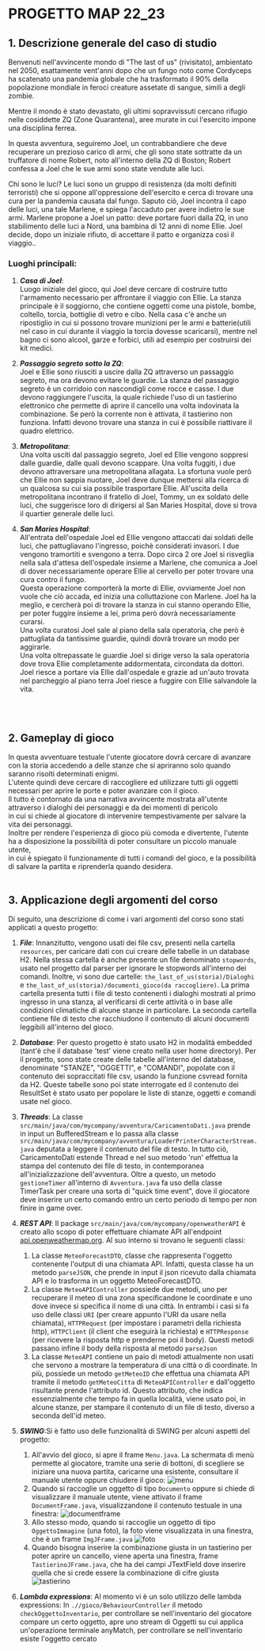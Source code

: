 # PROGETTO MAP 22_23
## 1. **Descrizione generale del caso di studio**

Benvenuti nell'avvincente mondo di "The last of us" (rivisitato), ambientato nel 2050, esattamente vent'anni dopo che un fungo noto come Cordyceps ha scatenato una pandemia globale che ha trasformato il 90% della popolazione mondiale in feroci creature assetate di sangue, simili a degli zombie. 

Mentre il mondo è stato devastato, gli ultimi sopravvissuti cercano rifugio nelle cosiddette ZQ (Zone Quarantena), aree murate in cui l'esercito impone una disciplina ferrea. 

In questa avventura, seguiremo Joel, un contrabbandiere che deve recuperare un prezioso carico di armi, che gli sono state sottratte da un truffatore di nome Robert, noto all'interno della ZQ di Boston;
Robert confessa a Joel che le sue armi sono state vendute alle luci. 

Chi sono le luci? Le luci sono un gruppo di resistenza
(da molti definiti terroristi) che si oppone all'oppressione dell'esercito e cerca di trovare una cura per la pandemia causata dal fungo. Saputo ciò, Joel
incontra il capo delle luci, una tale Marlene, e spiega l'accaduto per avere indietro le sue armi. Marlene propone a Joel un patto: deve portare fuori dalla ZQ,
in uno stabilimento delle luci a Nord, una bambina di 12 anni di nome Ellie. Joel decide, dopo un iniziale rifiuto, di accettare il patto e organizza così il viaggio..


### **Luoghi principali**:

1. ***Casa di Joel***: <br>Luogo iniziale del gioco, qui Joel deve cercare di costruire tutto l'armamento necessario per affrontare il viaggio con Ellie. 
La stanza principale è il soggiorno, che contiene oggetti come una pistole, bombe, coltello, torcia, bottiglie di vetro e cibo. Nella casa c'è anche un ripostiglio in cui si possono trovare munizioni per le armi e batterie(utili nel caso in cui durante il viaggio la torcia dovesse scaricarsi), mentre nel bagno ci sono alcool, garze e forbici, utili ad esempio per costruirsi dei kit medici.

2. ***Passaggio segreto sotto la ZQ***: <br>Joel e Ellie sono riusciti a uscire dalla ZQ attraverso un passaggio segreto, ma ora devono evitare le guardie. 
La stanza del passaggio segreto è un corridoio con nascondigli come rocce e casse. 
I due devono raggiungere l'uscita, la quale richiede l'uso di un tastierino elettronico che permette di aprire il cancello una volta indovinata la combinazione. 
Se però la corrente non è attivata, il tastierino non funziona. Infatti devono trovare una stanza in cui è possibile riattivare il quadro elettrico.

3. ***Metropolitana***: <br>Una volta usciti dal passaggio segreto, Joel ed Ellie vengono soppresi dalle guardie, dalle quali devono scappare.
Una volta fuggiti, i due devono attraversare una metropolitana allagata.
La sfortuna vuole però che Ellie non sappia nuotare, Joel deve dunque mettersi alla ricerca di un qualcosa su cui sia possibile trasportare Ellie.
All'uscita della metropolitana incontrano il fratello di Joel, Tommy, un ex soldato delle luci, che suggerisce loro di dirigersi al San Maries Hospital, dove si trova il quartier generale delle luci.

4. ***San Maries Hospital***: <br>All'entrata dell'ospedale Joel ed Ellie vengono attaccati dai soldati delle luci, che pattugliavano l'ingresso, poichè considerati invasori.
I due vengono tramortiti e svengono a terra. Dopo circa 2 ore Joel si risveglia nella sala d'attesa dell'ospedale insieme a Marlene, che comunica a Joel
di dover necessariamente operare Ellie al cervello per poter trovare una cura contro il fungo.<br>
Questa operazione comporterà la morte di Ellie, ovviamente Joel non vuole che ciò accada, ed inizia una colluttazione con Marlene.
Joel ha la meglio, e cercherà poi di trovare la stanza in cui stanno operando Ellie, per poter fuggire insieme a lei, prima però dovrà necessariamente curarsi.<br>
Una volta curatosi Joel sale al piano della sala operatoria, che però è pattugliata da tantissime guardie, quindi dovrà trovare un modo per aggirarle.<br>
Una volta oltrepassate le guardie Joel si dirige verso la sala operatoria dove trova Ellie completamente addormentata, circondata da dottori.<br>
Joel riesce a portare via Ellie dall'ospedale e grazie ad un'auto trovata nel parcheggio al piano terra Joel riesce a fuggire con Ellie salvandole la vita.
<br>
<br>

## 2. **Gameplay di gioco**
In questa avventuare testuale l'utente giocatore dovrà cercare di avanzare con la storia accedendo a delle stanze che si apriranno solo quando saranno risolti determinati enigmi.<br>
L'utente quindi deve cercare di raccogliere ed utilizzare tutti gli oggetti necessari per aprire le porte e poter avanzare con il gioco.<br>
Il tutto è contornato da una narrativa avvincente mostrata all'utente attraverso i dialoghi dei personaggi e da dei momenti di pericolo<br>
in cui si chiede al giocatore di intervenire tempestivamente per salvare la vita dei personaggi.<br>
Inoltre per rendere l'esperienza di gioco più comoda e divertente, l'utente ha a disposizione la possibilità di poter consultare un piccolo manuale utente,<br>
in cui è spiegato il funzionamente di tutti i comandi del gioco, e la possibilità di salvare la partita e riprenderla quando desidera. 
<br>
<br>

## 3. **Applicazione degli argomenti del corso**
Di seguito, una descrizione di come i vari argomenti del corso sono stati applicati a questo progetto:
1. ***File***: Innanzitutto, vengono usati dei file csv, presenti nella cartella `resources`, per caricare dati con cui creare delle tabelle in un database H2.
   Nella stessa cartella è anche presente un file denominato `stopwords`, usato nel progetto dal parser per ignorare le stopwords all'interno dei comandi.
   Inoltre, vi sono due cartelle: `the_last_of_us(storia)/Dialoghi` e `the_last_of_us(storia)/documenti_gioco(da raccogliere)`.
   La prima cartella presenta tutti i file di testo contenenti i dialoghi mostrati al primo ingresso in una stanza, al verificarsi di certe attività o in base alle condizioni climatiche
   di alcune stanze in particolare.
   La seconda cartella contiene file di testo che racchiudono il contenuto di alcuni documenti leggibili all'interno del gioco.

2. ***Database***: Per questo progetto è stato usato H2 in modalità embedded (tant'è che il database 'test' viene creato nella user home directory).
   Per il progetto, sono state create delle tabelle all'interno del database, denominate "STANZE", "OGGETTI", e "COMANDI", popolate con il contenuto dei sopraccitati
   file csv, usando la funzione csvread fornita da H2.
   Queste tabelle sono poi state interrogate ed il contenuto dei ResultSet è stato usato per popolare le liste di stanze, oggetti e comandi usate nel gioco.

3. ***Threads***: La classe `src/main/java/com/mycompany/avventura/CaricamentoDati.java` prende in input un BufferedStream e lo passa alla classe `src/main/java/com/mycompany/avventura/LoaderPrinterCharacterStream.java`
   deputata a leggere il contenuto del file di testo. In tutto ciò, CaricamentoDati estende Thread e nel suo metodo 'run' effettua la stampa del contenuto dei file di testo, in
   contemporanea all'inizializzazione dell'avventura.
   Oltre a questo, un metodo `gestioneTimer` all'interno di `Avventura.java` fa uso della classe TimerTask per creare una sorta di "quick time event", dove il giocatore deve inserire un certo
   comando entro un certo periodo di tempo per non finire in game over.

4. ***REST API***: Il package `src/main/java/com/mycompany/openweatherAPI` è creato allo scopo di poter effettuare chiamate API all'endpoint [api.openweathermap.org](api.openweathermap.org).
   Al suo interno si trovano le seguenti classi:
     1. La classe `MeteoForecastDTO`, classe che rappresenta l'oggetto contenente l'output di una chiamata API. Infatti, questa classe ha un metodo `parseJSON`, che prende in input il json
        ricevuto dalla chiamata API e lo trasforma in un oggetto MeteoForecastDTO.
     2. La classe `MeteoAPIController` possiede due metodi, uno per recuperare il meteo di una zona specificandone le coordinate e uno dove invece si specifica il nome di una città.
        In entrambi i casi si fa uso delle classi `URI` (per creare appunto l'URI da usare nella chiamata), `HTTPRequest` (per impostare i parametri della richiesta http), `HTTPClient`
        (il client che eseguirà la richiesta) e `HTTPResponse` (per ricevere la risposta http e prenderne poi il body).
        Questi metodi passano infine il body della risposta al metodo `parseJson`
     3. La classe `MeteoAPI` contiene un paio di metodi attualmente non usati che servono a mostrare la temperatura di una città o di coordinate. In più, possiede un metodo `getMeteoID` che
        effettua una chiamata API tramite il metodo `getMeteoCitta` di `MeteoAPIController` e dall'oggetto risultante prende l'attributo id.
        Questo attributo, che indica essenzialmente che tempo fa in quella località, viene usato poi, in alcune stanze, per stampare il contenuto di un file di testo, diverso a seconda dell'id meteo.

5. ***SWING***:Si è fatto uso delle funzionalità di SWING per alcuni aspetti del progetto:
     1. All'avvio del gioco, si apre il frame `Menu.java`. La schermata di menù permette al giocatore, tramite una serie di bottoni, di scegliere se iniziare una nuova partita, caricarne una esistente, consultare
     il manuale utente oppure chiudere il gioco: ![menu](/immaginiReport/menu.png)
     2. Quando si raccoglie un oggetto di tipo `Documento` oppure si chiede di visualizzare il manuale utente, viene attivato il frame `DocumentFrame.java`, visualizzandone il contenuto testuale in una finestra: ![documentframe](/immaginiReport/manuale.png)
     3. Allo stesso modo, quando si raccoglie un oggetto di tipo `OggettoImmagine` (una foto), la foto viene visualizzata in una finestra, che è un frame `ImgJFrame.java` ![foto](/immaginiReport/foto.png)
     4. Quando bisogna inserire la combinazione giusta in un tastierino per poter aprire un cancello, viene aperta una finestra, frame `TastierinoJFrame.java`, che ha dei campi JTextField dove inserire
        quella che si crede essere la combinazione di cifre giusta ![tastierino](/immaginiReport/tastierino.png)

6. ***Lambda expressions***: Al momento vi è un solo utilizzo delle lambda expressions: In `.//gioco/BehaviourController` il metodo `checkOggettoInventario`, per controllare se nell'inventario del
   giocatore compare un certo oggetto, apre uno stream di Oggetti su cui applica un'operazione terminale anyMatch, per controllare se nell'inventario esiste l'oggetto cercato

